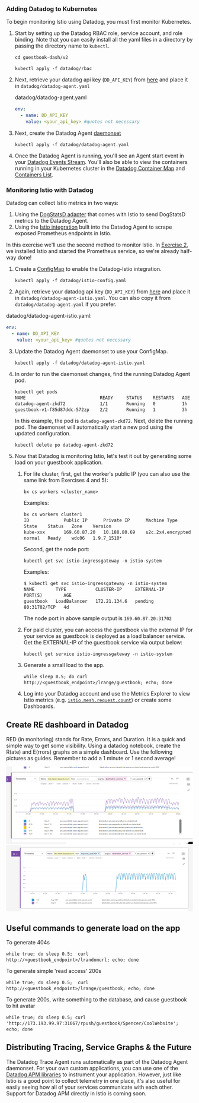 ### Adding Datadog to Kubernetes

To begin monitoring Istio using Datadog, you must first monitor Kubernetes.

1. Start by setting up the Datadog RBAC role, service account, and role binding. Note that you can easily install all the yaml files in a directory by passing the directory name to `kubectl`.
   ```console
   cd guestbook-dash/v2
   ```

   ```console
   kubectl apply -f datadog/rbac
   ```
2. Next, retrieve your datadog api key (``DD_API_KEY``) from [here](https://app.datadoghq.com/account/settings#agent/kubernetes) and place it in ``datadog/datadog-agent.yaml``

   datadog/datadog-agent.yaml
   ```yaml
   env:
     - name: DD_API_KEY
       value: <your_api_key> #quotes not necessary
   ```

3. Next, create the Datadog Agent [daemonset](https://kubernetes.io/docs/concepts/workloads/controllers/daemonset/)
   ```console
   kubectl apply -f datadog/datadog-agent.yaml
   ```

3. Once the Datadog Agent is running, you'll see an Agent start event in your [Datadog Events Stream](https://app.datadoghq.com/event/stream). You'll also be able to view the containers running in your Kubernetes cluster in the [Datadog Container Map](https://app.datadoghq.com/infrastructure/map?node_type=container) and [Containers List](https://app.datadoghq.com/containers).

### Monitoring Istio with Datadog

Datadog can collect Istio metrics in two ways:

1. Using the [DogStatsD adapter](https://istio.io/docs/reference/config/policy-and-telemetry/adapters/datadog/) that comes with Istio to send DogStatsD metrics to the Datadog Agent.
2. Using the [Istio integration](https://docs.datadoghq.com/integrations/istio/) built into the Datadog Agent to scrape exposed Prometheus endpoints in Istio.

In this exercise we'll use the second method to monitor Istio. In [Exercise 2](../exercise-2/README.md), we installed Istio and started the Prometheus service, so we're already half-way done!

1. Create a [ConfigMap](https://docs.datadoghq.com/agent/basic_agent_usage/kubernetes/#configmap) to enable the Datadog-Istio integration.
   ```console
   kubectl apply -f datadog/istio-config.yaml
   ```
2. Again, retrieve your datadog api key (``DD_API_KEY``) from [here](https://app.datadoghq.com/account/settings#agent/kubernetes) and place it in ``datadog/datadog-agent-istio.yaml``. You can also copy it from ``datadog/datadog-agent.yaml`` if you prefer.

  datadog/datadog-agent-istio.yaml:
   ```yaml
   env:
     - name: DD_API_KEY
       value: <your_api_key> #quotes not necessary
   ```

3. Update the Datadog Agent daemonset to use your ConfigMap.
   ```console
   kubectl apply -f datadog/datadog-agent-istio.yaml
   ```

4. In order to run the daemonset changes, find the running Datadog Agent pod.
   ```
   kubectl get pods
   NAME                            READY     STATUS    RESTARTS   AGE
   datadog-agent-zkd72             1/1       Running   0          1h
   guestbook-v1-f85d87ddc-572zp    2/2       Running   1          3h
   ```

   In this example, the pod is `datadog-agent-zkd72`. Next, delete the running pod. The daemonset will automatically start a new pod using the updated configuration.
   ```
   kubectl delete po datadog-agent-zkd72
   ```

4. Now that Datadog is monitoring Istio, let's test it out by generating some load on your guestbook application.

   1. For lite cluster, first, get the worker's public IP (you can also use the same link from Exercises 4 and 5):
      ```console
      bx cs workers <cluster_name>
      ```

      Examples:
      ```
      bx cs workers cluster1
      ID             Public IP      Private IP      Machine Type        State    Status   Zone    Version
      kube-xxx       169.60.87.20   10.188.80.69    u2c.2x4.encrypted   normal   Ready    wdc06   1.9.7_1510*
      ```

      Second, get the node port:
      ```console
      kubectl get svc istio-ingressgateway -n istio-system
      ```

      Examples:
      ```
      $ kubectl get svc istio-ingressgateway -n istio-system
      NAME        TYPE           CLUSTER-IP     EXTERNAL-IP    PORT(S)        AGE
      guestbook   LoadBalancer   172.21.134.6   pending        80:31702/TCP   4d
      ```

      The node port in above sample output is `169.60.87.20:31702`

   2. For paid cluster, you can access the guestbook via the external IP for your service as guestbook is deployed as a load balancer service.  Get the EXTERNAL-IP of the guestbook service via output below:
      ```console
      kubectl get service istio-ingressgateway -n istio-system
      ```

   3. Generate a small load to the app.
      ```console
      while sleep 0.5; do curl http://<guestbook_endpoint>/lrange/guestbook; echo; done
      ```

   4. Log into your Datadog account and use the Metrics Explorer to view Istio metrics (e.g. [`istio.mesh.request.count`](https://app.datadoghq.com/metric/explorer?live=true&page=0&exp_metric=istio.mesh.request.count)) or create some Dashboards.


## Create RE dashboard in Datadog

RED (in monitoring) stands for Rate, Errors, and Duration. It is a quick and simple way to get some visibility. Using a datadog notebook, create the R(ate) and E(rrors) graphs on a simple dashboard. Use the following pictures as guides. Remember to add a 1 minute or 1 second average!


![rate](rate_dd.png)
![errors](errors_dd.png)


## Useful commands to generate load on the app

To generate 404s

```shell
while true; do sleep 0.5;  curl http://<guestbook_endpoint>/lrandomurl; echo; done
```

To generate simple 'read access' 200s

```shell
while true; do sleep 0.5;  curl http://<guestbook_endpoint>/lrange/guestbook; echo; done
```

To generate 200s, write something to the database, and cause guestbook to hit avatar

```shell
while true; do sleep 0.5; curl 'http://173.193.99.97:31667/rpush/guestbook/Spencer/CoolWebsite'; echo; done
```


## Distributing Tracing, Service Graphs & the Future

The Datadog Trace Agent runs automatically as part of the Datadog Agent daemonset. For your own custom applications, you can use one of the [Datadog APM libraries](https://docs.datadoghq.com/developers/libraries/#apm-tracing-client-libraries) to instrument your application. However, just like Istio is a good point to collect telemetry in one place, it's also useful for easily seeing how all of your services communicate with each other. Support for Datadog APM directly in Istio is coming soon.

